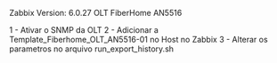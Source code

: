 Zabbix Version: 6.0.27
OLT FiberHome AN5516 

1 - Ativar o SNMP da OLT
2 - Adicionar a Template_Fiberhome_OLT_AN5516-01 no Host no Zabbix
3 - Alterar os parametros no arquivo run_export_history.sh

